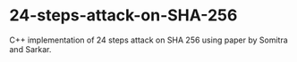 # 24-steps-attack-on-SHA-256
C++ implementation of 24 steps attack on SHA 256 using paper by Somitra and Sarkar.
